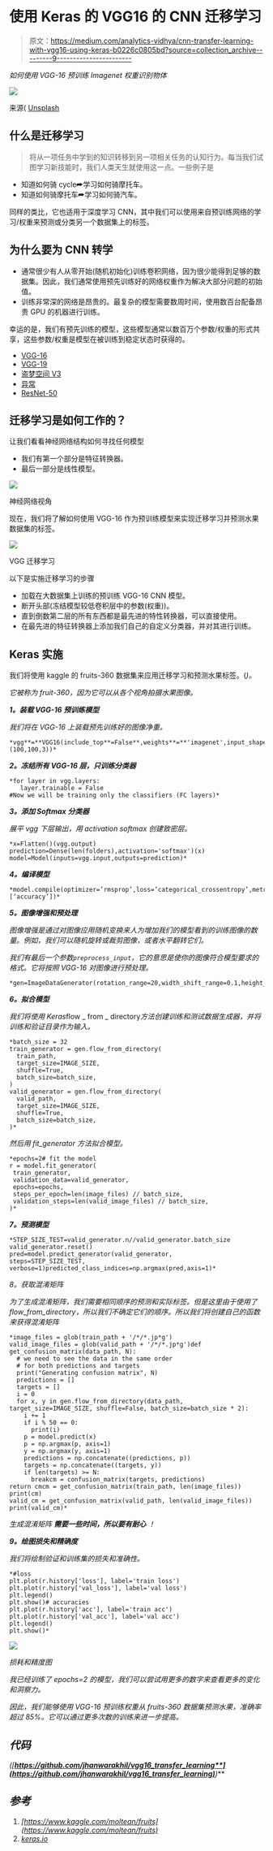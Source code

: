 # 使用 Keras 的 VGG16 的 CNN 迁移学习

> 原文：<https://medium.com/analytics-vidhya/cnn-transfer-learning-with-vgg16-using-keras-b0226c0805bd?source=collection_archive---------9----------------------->

*如何使用 VGG-16 预训练 Imagenet 权重识别物体*

![](img/21749f04906fb43e5bdb90c6ebff0569.png)

来源( [Unsplash](https://unsplash.com/?utm_source=medium&utm_medium=referral)

## **什么是迁移学习**

> 将从一项任务中学到的知识转移到另一项相关任务的认知行为。每当我们试图学习新技能时，我们人类天生就使用这一点。一些例子是

*   知道如何骑 cycle⮫学习如何骑摩托车。
*   知道如何骑摩托车⮫学习如何骑汽车。

同样的类比，它也适用于深度学习 CNN，其中我们可以使用来自预训练网络的学习/权重来预测或分类另一个数据集上的标签。

## **为什么要为 CNN 转学**

*   通常很少有人从零开始(随机初始化)训练卷积网络，因为很少能得到足够的数据集。因此，我们通常使用预先训练好的网络权重作为解决大部分问题的初始值。
*   训练非常深的网络是昂贵的。最复杂的模型需要数周时间，使用数百台配备昂贵 GPU 的机器进行训练。

幸运的是，我们有预先训练的模型，这些模型通常以数百万个参数/权重的形式共享，这些参数/权重是模型在被训练到稳定状态时获得的。

*   [VGG-16](https://www.kaggle.com/keras/vgg16/home)
*   [VGG-19](https://www.kaggle.com/keras/vgg19/home)
*   [盗梦空间 V3](https://arxiv.org/abs/1512.00567)
*   [异常](https://arxiv.org/abs/1610.02357)
*   [ResNet-50](https://www.kaggle.com/keras/resnet50/home)

## **迁移学习是如何工作的？**

让我们看看神经网络结构如何寻找任何模型

*   我们有第一个部分是特征转换器。
*   最后一部分是线性模型。

![](img/b0a214badf058a597c2174b281b01e85.png)

神经网络视角

现在，我们将了解如何使用 VGG-16 作为预训练模型来实现迁移学习并预测水果数据集的标签。

![](img/dfc4b2c51700e14f04e27a4a7f2afb1b.png)

VGG 迁移学习

以下是实施迁移学习的步骤

*   加载在大数据集上训练的预训练 VGG-16 CNN 模型。
*   断开头部(冻结模型较低卷积层中的参数(权重))。
*   直到倒数第二层的所有东西都是最先进的特性转换器，可以直接使用。
*   在最先进的特征转换器上添加我们自己的自定义分类器，并对其进行训练。

## **Keras 实施**

我们将使用 kaggle 的 fruits-360 数据集来应用迁移学习和预测水果标签。([](https://www.kaggle.com/moltean/fruits)*)。*

*它被称为 fruit-360，因为它可以从各个视角拍摄水果图像。*

***1。装载 VGG-16 预训练模型***

*我们将在 VGG-16 上装载预先训练好的图像净重。*

```
*vgg**=**VGG16(include_top**=False**,weights**=**'imagenet',input_shape**=**(100,100,3))*
```

***2。冻结所有 VGG-16 层，只训练分类器***

```
*for layer in vgg.layers:
   layer.trainable = False
#Now we will be training only the classifiers (FC layers)*
```

***3。添加 Softmax 分类器***

*展平 vgg 下层输出，用 activation softmax 创建致密层。*

```
*x=Flatten()(vgg.output)
prediction=Dense(len(folders),activation='softmax')(x)
model=Model(inputs=vgg.input,outputs=prediction)*
```

***4。编译模型***

```
*model.compile(optimizer=’rmsprop’,loss=’categorical_crossentropy’,metrics=[‘accuracy’])*
```

***5。图像增强和预处理***

*图像增强是通过对图像应用随机变换来人为增加我们的模型看到的训练图像的数量。例如，我们可以随机旋转或裁剪图像，或者水平翻转它们。*

*我们有最后一个参数`preprocess_input`，它的意思是使你的图像符合模型要求的格式。它将按照 VGG-16 对图像进行预处理。*

```
*gen=ImageDataGenerator(rotation_range=20,width_shift_range=0.1,height_shift_range=0.1,shear_range=0.1,zoom_range=0.2,horizontal_flip=True,vertical_flip=True,preprocessing_function=preprocess_input)*
```

***6。拟合模型***

*我们将使用 Keras*flow _ from _ directory*方法创建训练和测试数据生成器，并将训练和验证目录作为输入。*

```
*batch_size = 32
train_generator = gen.flow_from_directory(
  train_path,
  target_size=IMAGE_SIZE,
  shuffle=True,
  batch_size=batch_size,
)
valid_generator = gen.flow_from_directory(
  valid_path,
  target_size=IMAGE_SIZE,
  shuffle=True,
  batch_size=batch_size,
)*
```

*然后用 fit_generator 方法拟合模型。*

```
*epochs=2# fit the model
r = model.fit_generator(
 train_generator,
 validation_data=valid_generator,
 epochs=epochs,
 steps_per_epoch=len(image_files) // batch_size,
 validation_steps=len(valid_image_files) // batch_size,
)*
```

***7。预测模型***

```
*STEP_SIZE_TEST=valid_generator.n//valid_generator.batch_size
valid_generator.reset()
pred=model.predict_generator(valid_generator,
steps=STEP_SIZE_TEST,
verbose=1)predicted_class_indices=np.argmax(pred,axis=1)*
```

*8。获取混淆矩阵*

*为了生成混淆矩阵，我们需要相同顺序的预测和实际标签。但是这里由于使用了 flow_from_directory，所以我们不确定它们的顺序。所以我们将创建自己的函数来获得混淆矩阵*

```
*image_files = glob(train_path + '/*/*.jp*g')
valid_image_files = glob(valid_path + '/*/*.jp*g')def get_confusion_matrix(data_path, N):
  # we need to see the data in the same order
  # for both predictions and targets
  print("Generating confusion matrix", N)
  predictions = []
  targets = []
  i = 0
  for x, y in gen.flow_from_directory(data_path, target_size=IMAGE_SIZE, shuffle=False, batch_size=batch_size * 2):
    i += 1
    if i % 50 == 0:
      print(i)
    p = model.predict(x)
    p = np.argmax(p, axis=1)
    y = np.argmax(y, axis=1)
    predictions = np.concatenate((predictions, p))
    targets = np.concatenate((targets, y))
    if len(targets) >= N:
      breakcm = confusion_matrix(targets, predictions)
return cmcm = get_confusion_matrix(train_path, len(image_files))
print(cm)
valid_cm = get_confusion_matrix(valid_path, len(valid_image_files))
print(valid_cm)*
```

**生成混淆矩阵* ***需要一些时间，所以要有耐心*** *！**

***9。绘图损失和精确度***

*我们将绘制验证和训练集的损失和准确性。*

```
*#loss
plt.plot(r.history['loss'], label='train loss')
plt.plot(r.history['val_loss'], label='val loss')
plt.legend()
plt.show()# accuracies
plt.plot(r.history['acc'], label='train acc')
plt.plot(r.history['val_acc'], label='val acc')
plt.legend()
plt.show()*
```

*![](img/82e3ee7ae413372f665d735bba6fb4cd.png)*

*损耗和精度图*

*我已经训练了 epochs=2 的模型，我们可以尝试用更多的数字来查看更多的变化和洞察力。*

*因此，我们能够使用 VGG-16 预训练权重从 fruits-360 数据集预测水果，准确率超过 85%。它可以通过更多次数的训练来进一步提高。*

## ***代码***

*([**https://github.com/jhanwarakhil/vgg16_transfer_learning**](https://github.com/jhanwarakhil/vgg16_transfer_learning)**)***

## *参考*

1.  *[https://www.kaggle.com/moltean/fruits](https://www.kaggle.com/moltean/fruits)*
2.  *[keras.io](http://keras.io/)*